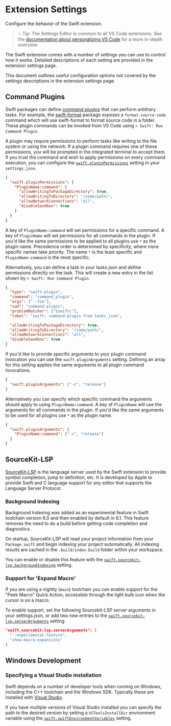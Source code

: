 # Extension Settings

Configure the behavior of the Swift extension.

> 💡 Tip: The Settings Editor is common to all VS Code extensions. See the [documentation about personalizing VS Code](https://code.visualstudio.com/docs/getstarted/personalize-vscode) for a more in-depth overview.

The Swift extension comes with a number of settings you can use to control how it works. Detailed descriptions of each setting are provided in the extension settings page.

This document outlines useful configuration options not covered by the settings descriptions in the extension settings page.

## Command Plugins

Swift packages can define [command plugins](https://github.com/swiftlang/swift-package-manager/blob/main/Documentation/Plugins.md) that can perform arbitrary tasks. For example, the [swift-format](https://github.com/swiftlang/swift-format) package exposes a `format-source-code` command which will use swift-format to format source code in a folder. These plugin commands can be invoked from VS Code using `> Swift: Run Command Plugin`.

A plugin may require permissions to perform tasks like writing to the file system or using the network. If a plugin command requires one of these permissions, you will be prompted in the integrated terminal to accept them. If you trust the command and wish to apply permissions on every command execution, you can configure the [`swift.pluginPermissions`](vscode://settings/swift.pluginPermissions) setting in your `settings.json`.

```json
{
  "swift.pluginPermissions": {
    "PluginName:command": {
      "allowWritingToPackageDirectory": true,
      "allowWritingToDirectory": "/some/path/",
      "allowNetworkConnections": "all",
      "disableSandbox": true
    }
  }
}
```

A key of `PluginName:command` will set permissions for a specific command. A key of `PluginName` will set permissions for all commands in the plugin. If you'd like the same permissions to be applied to all plugins use `*` as the plugin name. Precedence order is determined by specificity, where more specific names take priority. The name `*` is the least specific and `PluginName:command` is the most specific.

Alternatively, you can define a task in your tasks.json and define permissions directly on the task. This will create a new entry in the list shown by `> Swift: Run Command Plugin`.

```json
{
  "type": "swift-plugin",
  "command": "command_plugin",
  "args": ["--foo"],
  "cwd": "command-plugin",
  "problemMatcher": ["$swiftc"],
  "label": "swift: command-plugin from tasks.json",

  "allowWritingToPackageDirectory": true,
  "allowWritingToDirectory": "/some/path/",
  "allowNetworkConnections": "all",
  "disableSandbox": true
}
```

If you'd like to provide specific arguments to your plugin command invocation you can  use the `swift.pluginArguments` setting. Defining an array for this setting applies the same arguments to all plugin command invocations.

```json
{
  "swift.pluginArguments": ["-c", "release"]
}
```

Alternatively you can specify which specific command the arguments should apply to using `PluginName:command`. A key of `PluginName` will use the arguments for all commands in the plugin. If you'd like the same arguments to be used for all plugins use `*` as the plugin name.

```json
{
  "swift.pluginArguments": {
    "PluginName:command": ["-c", "release"]
  }
}
```

## SourceKit-LSP

[SourceKit-LSP](https://github.com/apple/sourcekit-lsp) is the language server used by the Swift extension to provide symbol completion, jump to definition, etc. It is developed by Apple to provide Swift and C language support for any editor that supports the Language Server Protocol.

### Background Indexing

Background Indexing was added as an experimental feature in Swift toolchain version 6.0 and then enabled by default in 6.1. This feature removes the need to do a build before getting code completion and diagnostics.

On startup, SourceKit-LSP will read your project information from your `Package.swift` and begin indexing your project automatically. All indexing results are cached in the `.build/index-build` folder within your workspace.

You can enable or disable this feature with the [`swift.sourcekit-lsp.backgroundIndexing`](vscode://settings/swift.sourcekit-lsp.backgroundIndexing) setting.

### Support for 'Expand Macro'

If you are using a nightly (`main`) toolchain you can enable support for the "Peek Macro" Quick Action, accessible through the light bulb icon when the cursor is on a macro.

To enable support, set the following Sourcekit-LSP server arguments in your settings.json, or add two new entries to the [`swift.sourcekit-lsp.serverArguments`](vscode://settings/swift.sourcekit-lsp.serverArguments) setting.

```json
"swift.sourcekit-lsp.serverArguments": [
  "--experimental-feature",
  "show-macro-expansions"
]
```

## Windows Development

### Specifying a Visual Studio installation

Swift depends on a number of developer tools when running on Windows, including the C++ toolchain and the Windows SDK. Typically these are installed with [Visual Studio](https://visualstudio.microsoft.com/).

If you have multiple versions of Visual Studio installed you can specify the path to the desired version by setting a `VCToolsInstallDir` environment variable using the [`swift.swiftEnvironmentVariables`](vscode://settings/swift.swiftEnvironmentVariables) setting.
